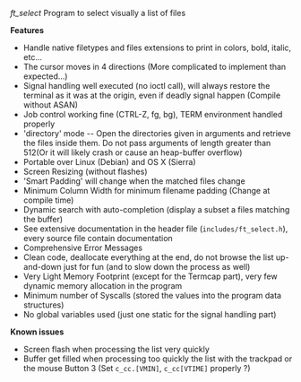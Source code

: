 *ft_select* Program to select visually a list of files

**Features**

* Handle native filetypes and files extensions to print in colors, bold, italic, etc...
* The cursor moves in 4 directions (More complicated to implement than expected...)
* Signal handling well executed (no ioctl call), will always restore the terminal as it was at the origin, even if deadly signal happen (Compile without ASAN)
* Job control working fine (CTRL-Z, fg, bg), TERM environment handled properly
* 'directory' mode -- Open the directories given in arguments and retrieve the files inside them. Do not pass arguments of length greater than 512(Or it will likely crash or cause an heap-buffer overflow)
* Portable over Linux (Debian) and OS X (Sierra)
* Screen Resizing (without flashes)
* 'Smart Padding' will change when the matched files change
* Minimum Column Width for minimum filename padding (Change at compile time)
* Dynamic search with auto-completion (display a subset a files matching the buffer)
* See extensive documentation in the header file (`includes/ft_select.h`), every source file contain documentation
* Comprehensive Error Messages
* Clean code, deallocate everything at the end, do not browse the list up-and-down just for fun (and to slow down the process as well)
* Very Light Memory Footprint (except for the Termcap part), very few dynamic memory allocation in the program
* Minimum number of Syscalls (stored the values into the program data structures)
* No global variables used (just one static for the signal handling part)

**Known issues**

* Screen flash when processing the list very quickly
* Buffer get filled when processing too quickly the list with the trackpad or the mouse Button 3 (Set `c_cc.[VMIN]`, `c_cc[VTIME]` properly ?)
